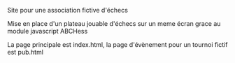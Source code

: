Site pour une association fictive d'échecs

Mise en place d'un plateau jouable d'échecs sur un meme écran grace au module javascript ABCHess

La page principale est index.html, la page d'évènement pour un tournoi fictif est pub.html

